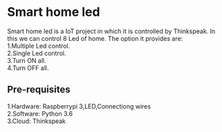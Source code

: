 # Smart home led
Smart home led  is a IoT project in which it is controlled by Thinkspeak. In this we can control 8 Led of home. 
The option it provides are: 
<br>
1.Multiple Led control.
<br>
2.Single Led control.
<br>
3.Turn ON all.
<br>
4.Turn OFF all.

## Pre-requisites
1.Hardware: Raspberrypi 3,LED,Connectiong wires
<br>
2.Software: Python 3.6
<br>
3.Cloud: Thinkspeak

